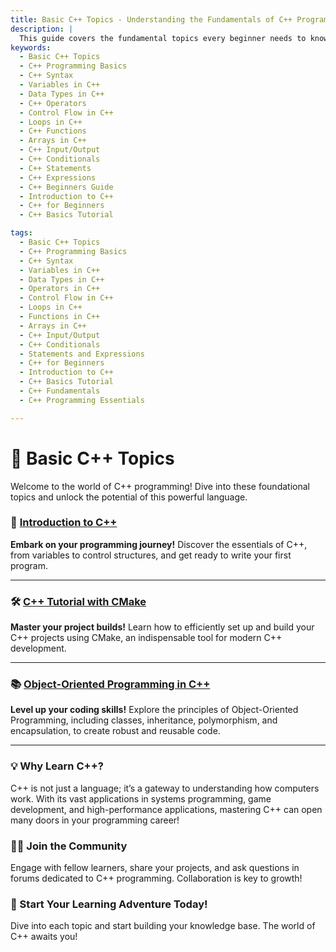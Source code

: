 ```yaml
---
title: Basic C++ Topics - Understanding the Fundamentals of C++ Programming
description: |
  This guide covers the fundamental topics every beginner needs to know to get started with C++ programming. From understanding variables, data types, and operators to mastering control flow, loops, and functions, this tutorial will give you a solid foundation in C++ programming. Learn the essential building blocks of C++ and how to write your first C++ program with ease.
keywords:
  - Basic C++ Topics
  - C++ Programming Basics
  - C++ Syntax
  - Variables in C++
  - Data Types in C++
  - C++ Operators
  - Control Flow in C++
  - Loops in C++
  - C++ Functions
  - Arrays in C++
  - C++ Input/Output
  - C++ Conditionals
  - C++ Statements
  - C++ Expressions
  - C++ Beginners Guide
  - Introduction to C++
  - C++ for Beginners
  - C++ Basics Tutorial

tags:
  - Basic C++ Topics
  - C++ Programming Basics
  - C++ Syntax
  - Variables in C++
  - Data Types in C++
  - Operators in C++
  - Control Flow in C++
  - Loops in C++
  - Functions in C++
  - Arrays in C++
  - C++ Input/Output
  - C++ Conditionals
  - Statements and Expressions
  - C++ for Beginners
  - Introduction to C++
  - C++ Basics Tutorial
  - C++ Fundamentals
  - C++ Programming Essentials

---
```

# 🌟 Basic C++ Topics

Welcome to the world of C++ programming! Dive into these foundational topics and unlock the potential of this powerful language.

### 🚀 [Introduction to C++](intro.md)
**Embark on your programming journey!** Discover the essentials of C++, from variables to control structures, and get ready to write your first program.

---

### 🛠️ [C++ Tutorial with CMake](cpp_tutorial_with_cmake.md)
**Master your project builds!** Learn how to efficiently set up and build your C++ projects using CMake, an indispensable tool for modern C++ development.

---

### 📚 [Object-Oriented Programming in C++](opp-cpp.md)
**Level up your coding skills!** Explore the principles of Object-Oriented Programming, including classes, inheritance, polymorphism, and encapsulation, to create robust and reusable code.

---

### 💡 Why Learn C++?
C++ is not just a language; it’s a gateway to understanding how computers work. With its vast applications in systems programming, game development, and high-performance applications, mastering C++ can open many doors in your programming career!

### 🧑‍💻 Join the Community
Engage with fellow learners, share your projects, and ask questions in forums dedicated to C++ programming. Collaboration is key to growth!

### 📅 Start Your Learning Adventure Today!
Dive into each topic and start building your knowledge base. The world of C++ awaits you!
